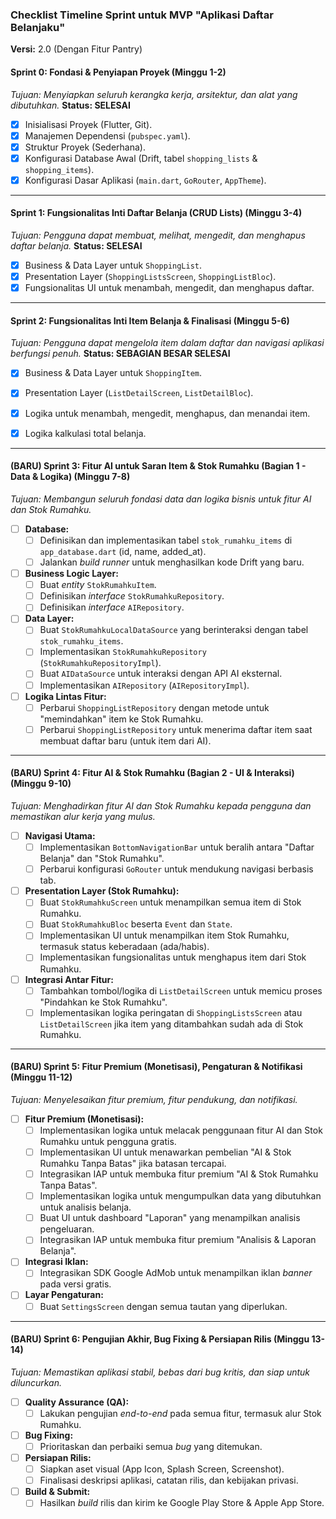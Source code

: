 ### Checklist Timeline Sprint untuk MVP "Aplikasi Daftar Belanjaku"

**Versi:** 2.0 (Dengan Fitur Pantry)

#### Sprint 0: Fondasi & Penyiapan Proyek (Minggu 1-2)
*Tujuan: Menyiapkan seluruh kerangka kerja, arsitektur, dan alat yang dibutuhkan.*
**Status: SELESAI**

-   [x] Inisialisasi Proyek (Flutter, Git).
-   [x] Manajemen Dependensi (`pubspec.yaml`).
-   [x] Struktur Proyek (Sederhana).
-   [x] Konfigurasi Database Awal (Drift, tabel `shopping_lists` & `shopping_items`).
-   [x] Konfigurasi Dasar Aplikasi (`main.dart`, `GoRouter`, `AppTheme`).

---

#### Sprint 1: Fungsionalitas Inti Daftar Belanja (CRUD Lists) (Minggu 3-4)
*Tujuan: Pengguna dapat membuat, melihat, mengedit, dan menghapus daftar belanja.*
**Status: SELESAI**

-   [x] Business & Data Layer untuk `ShoppingList`.
-   [x] Presentation Layer (`ShoppingListsScreen`, `ShoppingListBloc`).
-   [x] Fungsionalitas UI untuk menambah, mengedit, dan menghapus daftar.

---

#### Sprint 2: Fungsionalitas Inti Item Belanja & Finalisasi (Minggu 5-6)
*Tujuan: Pengguna dapat mengelola item dalam daftar dan navigasi aplikasi berfungsi penuh.*
**Status: SEBAGIAN BESAR SELESAI**

-   [x] Business & Data Layer untuk `ShoppingItem`.
-   [x] Presentation Layer (`ListDetailScreen`, `ListDetailBloc`).
-   [x] Logika untuk menambah, mengedit, menghapus, dan menandai item.
-   [x] Logika kalkulasi total belanja.


---

#### **(BARU)** Sprint 3: Fitur AI untuk Saran Item & Stok Rumahku (Bagian 1 - Data & Logika) (Minggu 7-8)
*Tujuan: Membangun seluruh fondasi data dan logika bisnis untuk fitur AI dan Stok Rumahku.*

-   [ ] **Database:**
    -   [ ] Definisikan dan implementasikan tabel `stok_rumahku_items` di `app_database.dart` (id, name, added_at).
    -   [ ] Jalankan *build runner* untuk menghasilkan kode Drift yang baru.
-   [ ] **Business Logic Layer:**
    -   [ ] Buat *entity* `StokRumahkuItem`.
    -   [ ] Definisikan *interface* `StokRumahkuRepository`.
    -   [ ] Definisikan *interface* `AIRepository`.
-   [ ] **Data Layer:**
    -   [ ] Buat `StokRumahkuLocalDataSource` yang berinteraksi dengan tabel `stok_rumahku_items`.
    -   [ ] Implementasikan `StokRumahkuRepository` (`StokRumahkuRepositoryImpl`).
    -   [ ] Buat `AIDataSource` untuk interaksi dengan API AI eksternal.
    -   [ ] Implementasikan `AIRepository` (`AIRepositoryImpl`).
-   [ ] **Logika Lintas Fitur:**
    -   [ ] Perbarui `ShoppingListRepository` dengan metode untuk "memindahkan" item ke Stok Rumahku.
    -   [ ] Perbarui `ShoppingListRepository` untuk menerima daftar item saat membuat daftar baru (untuk item dari AI).

---

#### **(BARU)** Sprint 4: Fitur AI & Stok Rumahku (Bagian 2 - UI & Interaksi) (Minggu 9-10)
*Tujuan: Menghadirkan fitur AI dan Stok Rumahku kepada pengguna dan memastikan alur kerja yang mulus.*

-   [ ] **Navigasi Utama:**
    -   [ ] Implementasikan `BottomNavigationBar` untuk beralih antara "Daftar Belanja" dan "Stok Rumahku".
    -   [ ] Perbarui konfigurasi `GoRouter` untuk mendukung navigasi berbasis tab.
-   [ ] **Presentation Layer (Stok Rumahku):**
    -   [ ] Buat `StokRumahkuScreen` untuk menampilkan semua item di Stok Rumahku.
    -   [ ] Buat `StokRumahkuBloc` beserta `Event` dan `State`.
    -   [ ] Implementasikan UI untuk menampilkan item Stok Rumahku, termasuk status keberadaan (ada/habis).
    -   [ ] Implementasikan fungsionalitas untuk menghapus item dari Stok Rumahku.
-   [ ] **Integrasi Antar Fitur:**
    -   [ ] Tambahkan tombol/logika di `ListDetailScreen` untuk memicu proses "Pindahkan ke Stok Rumahku".
    -   [ ] Implementasikan logika peringatan di `ShoppingListsScreen` atau `ListDetailScreen` jika item yang ditambahkan sudah ada di Stok Rumahku.

---

#### **(BARU)** Sprint 5: Fitur Premium (Monetisasi), Pengaturan & Notifikasi (Minggu 11-12)
*Tujuan: Menyelesaikan fitur premium, fitur pendukung, dan notifikasi.*

-   [ ] **Fitur Premium (Monetisasi):**
    -   [ ] Implementasikan logika untuk melacak penggunaan fitur AI dan Stok Rumahku untuk pengguna gratis.
    -   [ ] Implementasikan UI untuk menawarkan pembelian "AI & Stok Rumahku Tanpa Batas" jika batasan tercapai.
    -   [ ] Integrasikan IAP untuk membuka fitur premium "AI & Stok Rumahku Tanpa Batas".
    -   [ ] Implementasikan logika untuk mengumpulkan data yang dibutuhkan untuk analisis belanja.
    -   [ ] Buat UI untuk dashboard "Laporan" yang menampilkan analisis pengeluaran.
    -   [ ] Integrasikan IAP untuk membuka fitur premium "Analisis & Laporan Belanja".
-   [ ] **Integrasi Iklan:**
    -   [ ] Integrasikan SDK Google AdMob untuk menampilkan iklan *banner* pada versi gratis.
-   [ ] **Layar Pengaturan:**
    -   [ ] Buat `SettingsScreen` dengan semua tautan yang diperlukan.

---

#### **(BARU)** Sprint 6: Pengujian Akhir, Bug Fixing & Persiapan Rilis (Minggu 13-14)
*Tujuan: Memastikan aplikasi stabil, bebas dari bug kritis, dan siap untuk diluncurkan.*

-   [ ] **Quality Assurance (QA):**
    -   [ ] Lakukan pengujian *end-to-end* pada semua fitur, termasuk alur Stok Rumahku.
-   [ ] **Bug Fixing:**
    -   [ ] Prioritaskan dan perbaiki semua *bug* yang ditemukan.
-   [ ] **Persiapan Rilis:**
    -   [ ] Siapkan aset visual (App Icon, Splash Screen, Screenshot).
    -   [ ] Finalisasi deskripsi aplikasi, catatan rilis, dan kebijakan privasi.
-   [ ] **Build & Submit:**
    -   [ ] Hasilkan *build* rilis dan kirim ke Google Play Store & Apple App Store.